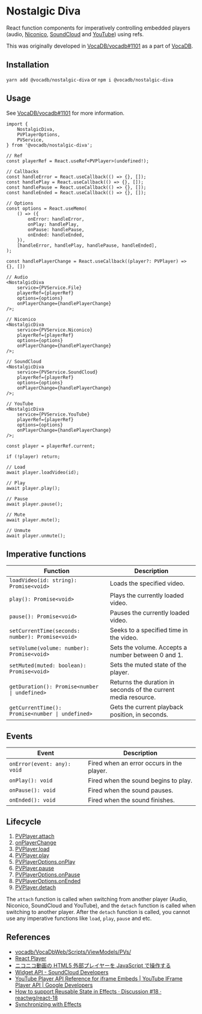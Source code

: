 # Nostalgic Diva

React function components for imperatively controlling embedded players (audio, [Niconico](https://www.nicovideo.jp/), [SoundCloud](https://soundcloud.com/) and [YouTube](https://www.youtube.com/)) using refs.

This was originally developed in [VocaDB/vocadb#1101](https://github.com/VocaDB/vocadb/pull/1101) as a part of [VocaDB](https://github.com/VocaDB/vocadb).

## Installation

`yarn add @vocadb/nostalgic-diva` or `npm i @vocadb/nostalgic-diva`

## Usage

See [VocaDB/vocadb#1101](https://github.com/VocaDB/vocadb/pull/1101) for more information.

```tsx
import {
    NostalgicDiva,
    PVPlayerOptions,
    PVService,
} from '@vocadb/nostalgic-diva';
```

```tsx
// Ref
const playerRef = React.useRef<PVPlayer>(undefined!);

// Callbacks
const handleError = React.useCallback(() => {}, []);
const handlePlay = React.useCallback(() => {}, []);
const handlePause = React.useCallback(() => {}, []);
const handleEnded = React.useCallback(() => {}, []);

// Options
const options = React.useMemo(
    () => ({
        onError: handleError,
        onPlay: handlePlay,
        onPause: handlePause,
        onEnded: handleEnded,
    }),
    [handleError, handlePlay, handlePause, handleEnded],
);

const handlePlayerChange = React.useCallback((player?: PVPlayer) => {}, [])

// Audio
<NostalgicDiva
    service={PVService.File}
    playerRef={playerRef}
    options={options}
    onPlayerChange={handlePlayerChange}
/>;

// Niconico
<NostalgicDiva
    service={PVService.Niconico}
    playerRef={playerRef}
    options={options}
    onPlayerChange={handlePlayerChange}
/>;

// SoundCloud
<NostalgicDiva
    service={PVService.SoundCloud}
    playerRef={playerRef}
    options={options}
    onPlayerChange={handlePlayerChange}
/>;

// YouTube
<NostalgicDiva
    service={PVService.YouTube}
    playerRef={playerRef}
    options={options}
    onPlayerChange={handlePlayerChange}
/>;
```

```tsx
const player = playerRef.current;

if (!player) return;

// Load
await player.loadVideo(id);

// Play
await player.play();

// Pause
await player.pause();

// Mute
await player.mute();

// Unmute
await player.unmute();
```

## Imperative functions

| Function | Description |
| --- | --- |
| `loadVideo(id: string): Promise<void>` | Loads the specified video. |
| `play(): Promise<void>` | Plays the currently loaded video. |
| `pause(): Promise<void>` | Pauses the currently loaded video. |
| `setCurrentTime(seconds: number): Promise<void>` | Seeks to a specified time in the video. |
| `setVolume(volume: number): Promise<void>` | Sets the volume. Accepts a number between 0 and 1. |
| `setMuted(muted: boolean): Promise<void>` | Sets the muted state of the player. |
| `getDuration(): Promise<number \| undefined>` | Returns the duration in seconds of the current media resource. |
| `getCurrentTime(): Promise<number \| undefined>` | Gets the current playback position, in seconds. |

## Events

| Event | Description |
| --- | --- |
| `onError(event: any): void` | Fired when an error occurs in the player. |
| `onPlay(): void` | Fired when the sound begins to play. |
| `onPause(): void` | Fired when the sound pauses. |
| `onEnded(): void` | Fired when the sound finishes. |

## Lifecycle

1. [PVPlayer.attach](https://github.com/VocaDB/nostalgic-diva/blob/f60ba4174b0592e43511935d25a19b27a8f3cb62/src/players/PVPlayer.ts#L22)
1. [onPlayerChange](https://github.com/VocaDB/nostalgic-diva/blob/84307a7cc1eb1e72f1bd69eb056efd79ce819d84/src/components/EmbedPV.tsx#L9)
1. [PVPlayer.load](https://github.com/VocaDB/nostalgic-diva/blob/f60ba4174b0592e43511935d25a19b27a8f3cb62/src/players/PVPlayer.ts#L24)
1. [PVPlayer.play](https://github.com/VocaDB/nostalgic-diva/blob/f60ba4174b0592e43511935d25a19b27a8f3cb62/src/players/PVPlayer.ts#L25)
1. [PVPlayerOptions.onPlay](https://github.com/VocaDB/nostalgic-diva/blob/f60ba4174b0592e43511935d25a19b27a8f3cb62/src/players/PVPlayer.ts#L3)
1. [PVPlayer.pause](https://github.com/VocaDB/nostalgic-diva/blob/f60ba4174b0592e43511935d25a19b27a8f3cb62/src/players/PVPlayer.ts#L26)
1. [PVPlayerOptions.onPause](https://github.com/VocaDB/nostalgic-diva/blob/f60ba4174b0592e43511935d25a19b27a8f3cb62/src/players/PVPlayer.ts#L4)
1. [PVPlayerOptions.onEnded](https://github.com/VocaDB/nostalgic-diva/blob/f60ba4174b0592e43511935d25a19b27a8f3cb62/src/players/PVPlayer.ts#L5)
1. [PVPlayer.detach](https://github.com/VocaDB/nostalgic-diva/blob/f60ba4174b0592e43511935d25a19b27a8f3cb62/src/players/PVPlayer.ts#L23)

The `attach` function is called when switching from another player (Audio, Niconico, SoundCloud and YouTube), and the `detach` function is called when switching to another player. After the `detach` function is called, you cannot use any imperative functions like `load`, `play`, `pause` and etc.

## References

-   [vocadb/VocaDbWeb/Scripts/ViewModels/PVs/](https://github.com/VocaDB/vocadb/tree/5304e764cf423f07b424e94266e415db40d11f28/VocaDbWeb/Scripts/ViewModels/PVs)
-   [React Player](https://github.com/cookpete/react-player)
-   [ニコニコ動画の HTML5 外部プレイヤーを JavaScript で操作する](https://blog.hayu.io/web/create/nicovideo-embed-player-api/)
-   [Widget API - SoundCloud Developers](https://developers.soundcloud.com/docs/api/html5-widget)
-   [YouTube Player API Reference for iframe Embeds | YouTube IFrame Player API | Google Developers](https://developers.google.com/youtube/iframe_api_reference)
-   [How to support Reusable State in Effects · Discussion #18 · reactwg/react-18](https://github.com/reactwg/react-18/discussions/18)
-   [Synchronizing with Effects](https://beta.reactjs.org/learn/synchronizing-with-effects#how-to-handle-the-effect-firing-twice-in-development)
